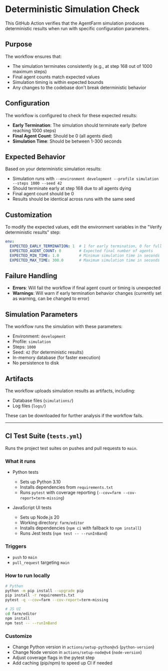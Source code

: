 # Deterministic Simulation Check

This GitHub Action verifies that the AgentFarm simulation produces deterministic results when run with specific configuration parameters.

## Purpose

The workflow ensures that:
- The simulation terminates consistently (e.g., at step 168 out of 1000 maximum steps)
- Final agent counts match expected values
- Simulation timing is within expected bounds
- Any changes to the codebase don't break deterministic behavior

## Configuration

The workflow is configured to check for these expected results:

- **Early Termination**: The simulation should terminate early (before reaching 1000 steps)
- **Final Agent Count**: Should be 0 (all agents died)
- **Simulation Time**: Should be between 1-300 seconds

## Expected Behavior

Based on your deterministic simulation results:
- Simulation runs with `--environment development --profile simulation --steps 1000 --seed 42`
- Should terminate early at step 168 due to all agents dying
- Final agent count should be 0
- Results should be identical across runs with the same seed

## Customization

To modify the expected values, edit the environment variables in the "Verify deterministic results" step:

```yaml
env:
  EXPECTED_EARLY_TERMINATION: 1  # 1 for early termination, 0 for full run
  EXPECTED_AGENT_COUNT: 0        # Expected final number of agents
  EXPECTED_MIN_TIME: 1.0         # Minimum simulation time in seconds
  EXPECTED_MAX_TIME: 300.0       # Maximum simulation time in seconds
```

## Failure Handling

- **Errors**: Will fail the workflow if final agent count or timing is unexpected
- **Warnings**: Will warn if early termination behavior changes (currently set as warning, can be changed to error)

## Simulation Parameters

The workflow runs the simulation with these parameters:
- Environment: `development`
- Profile: `simulation`
- Steps: `1000`
- Seed: `42` (for deterministic results)
- In-memory database (for faster execution)
- No persistence to disk

## Artifacts

The workflow uploads simulation results as artifacts, including:
- Database files (`simulations/`)
- Log files (`logs/`)

These can be downloaded for further analysis if the workflow fails.

---

## CI Test Suite (`tests.yml`)

Runs the project test suites on pushes and pull requests to `main`.

### What it runs

- Python tests
  - Sets up Python 3.10
  - Installs dependencies from `requirements.txt`
  - Runs `pytest` with coverage reporting (`--cov=farm --cov-report=term-missing`)

- JavaScript UI tests
  - Sets up Node.js 20
  - Working directory: `farm/editor`
  - Installs dependencies (`npm ci` with fallback to `npm install`)
  - Runs Jest tests (`npm test -- --runInBand`)

### Triggers

- `push` to `main`
- `pull_request` targeting `main`

### How to run locally

```bash
# Python
python -m pip install --upgrade pip
pip install -r requirements.txt
pytest -q --cov=farm --cov-report=term-missing

# JS UI
cd farm/editor
npm install
npm test -- --runInBand
```

### Customize

- Change Python version in `actions/setup-python@v5` (`python-version`)
- Change Node version in `actions/setup-node@v4` (`node-version`)
- Adjust coverage flags in the pytest step
- Add caching (pip/npm) to speed up CI if needed
